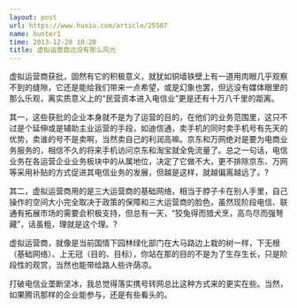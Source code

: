 ```yaml
---
layout: post
url: https://www.huxiu.com/article/25507
name: hunter1
time: 2013-12-28 10:20
title: 虚拟运营商远没有那么风光
---
```

虚拟运营商获批，固然有它的积极意义，就犹如铜墙铁壁上有一道用肉眼几乎观察不到的缝隙，它还是能给我们带来一点希望，或是幻象也罢，但远没有媒体眼里的那么乐观，离实质意义上的“民营资本进入电信业”更是还有十万八千里的距离。

其一，这些获批的企业本身就不是为了运营的目的，在他们的业务范围里，这只不过是个延伸或是辅助主业运营的手段，如迪信通，卖手机的同时卖手机号有先天的优势，卖谁的号不是卖啊，当然卖自己的利润高嘛。京东和万网绝对是要为电商业务服务的，相信不久的将来手机访问京东和淘宝就全免流量了。总之一句话，电信业务在各运营企业业务板块中的从属地位，决定了它做不大，更不排除京东、万网等采用补贴的方式促进其电信业务的发展，但越是这样，就越偏离越远了。?

其二，虚拟运营商用的是三大运营商的基础网络，相当于脖子卡在别人手里，自己操作的空间大小完全取决于政策的保障和三大运营商的脸色，虽然现阶段电信、联通有拓展市场的需要会积极支持，但总有一天，“狡兔得而猎犬烹，高鸟尽而强弩藏”，话虽粗，理就是这个理。?

虚拟运营商，就像是当前国情下园林绿化部门在大马路边上栽的树一样，下无根（基础网络）、上无冠（目的、目标），你站在那的目的不是为了生存生长，只是阶段性的观赏，当然也能带给路人些许荫凉。

打破电信业垄断坚冰，我总觉得落实携号转网总比这种方式来的更实在些。当然，如果腾讯那样的企业能参与，还是有些看头的。

